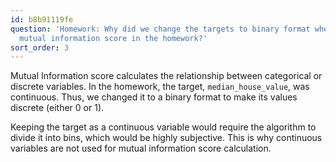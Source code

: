 ```yaml
---
id: b8b91119fe
question: 'Homework: Why did we change the targets to binary format when calculating
  mutual information score in the homework?'
sort_order: 3
---
```


Mutual Information score calculates the relationship between categorical or discrete variables. In the homework, the target, `median_house_value`, was continuous. Thus, we changed it to a binary format to make its values discrete (either 0 or 1).

Keeping the target as a continuous variable would require the algorithm to divide it into bins, which would be highly subjective. This is why continuous variables are not used for mutual information score calculation.